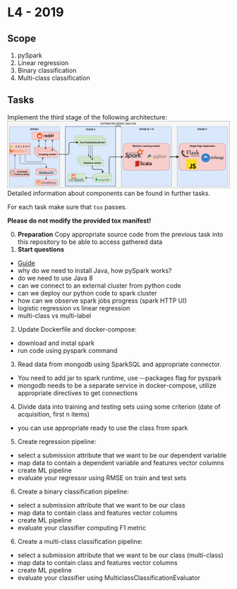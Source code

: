 # L4 - 2019

## Scope
1. pySpark
2. Linear regression
3. Binary classification
4. Multi-class classification

## Tasks
Implement the third stage of the following architecture:
![Architecture](assets/stage-3.png)
Detailed information about components can be found in further tasks.

For each task make sure that `tox` passes.

**Please do not modify the provided tox manifest!**

0. **Preparation** Copy appropriate source code from the previous task into this repository to be able to access gathered data
1. **Start questions**
 - [Guide](https://spark.apache.org/docs/latest/ml-guide.html)
 - why do we need to install Java, how pySpark works?
 - do we need to use Java 8
 - can we connect to an external cluster from python code
 - can we deploy our python code to spark cluster
 - how can we observe spark jobs progress (spark HTTP UI)
 - logistic regression vs linear regression
 - multi-class vs multi-label
2. Update Dockerfile and docker-compose:
 - download and instal spark
 - run code using pyspark command
3. Read data from mongodb using SparkSQL and appropriate connector. 
 - You need to add jar to spark runtime, use --packages flag for pyspark
 - mongodb needs to be a separate service in docker-compose, utilize appropriate directives to get connections
4. Divide data into training and testing sets using some criterion (date of acquisition, first n items)
 - you can use appropriate ready to use the class from spark
5. Create regression pipeline:
 - select a submission attribute that we want to be our dependent variable
 - map data to contain a dependent variable and features vector columns
 - create ML pipeline
 - evaluate your regressor using RMSE on train and test sets
6. Create a binary classification pipeline:
 - select a submission attribute that we want to be our class
 - map data to contain class and features vector columns
 - create ML pipeline
 - evaluate your classifier computing F1 metric
6. Create a multi-class classification pipeline:
 - select a submission attribute that we want to be our class (multi-class)
 - map data to contain class and features vector columns
 - create ML pipeline
 - evaluate your classifier using MulticlassClassificationEvaluator